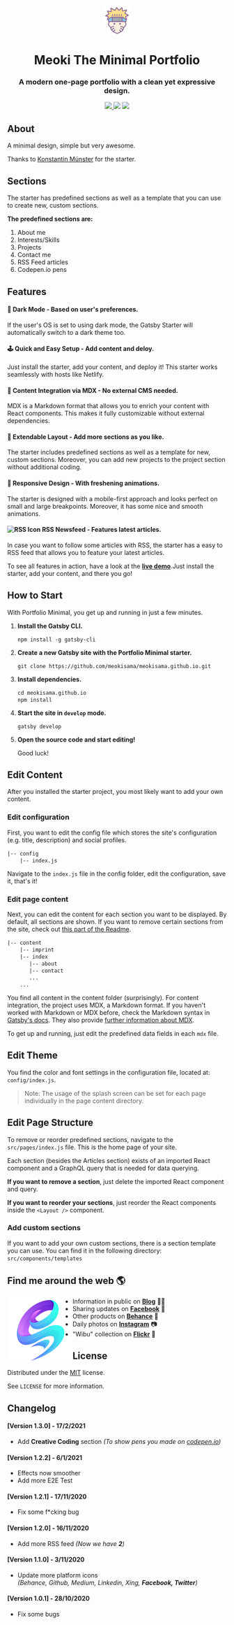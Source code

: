 <p align="center">
  <a href="https://meoki.vn">
    <img src="content/favicon.png" />
  </a>
</p>

<h1 align="center"> Meoki The Minimal Portfolio </h1>

<h3 align="center"> A modern one-page portfolio with a clean yet expressive design. </h3>

<p align="center">
  <a href="https://github.com/meokisama/meokisama.github.io/blob/develop/LICENSE">
    <img src="https://img.shields.io/badge/license-MIT-blue.svg"/>
  </a>
  <img src="https://img.shields.io/badge/PRs-welcome-brightgreen.svg"/>
  <a href="https://twitter.com/intent/follow?screen_name=meokiiii">
    <img src="https://img.shields.io/twitter/follow/meokiiii.svg?label=Follow%20@meokiiii"/>
  </a>
</p>

## About

A minimal design, simple but very awesome.

Thanks to [Konstantin Münster](https://github.com/konstantinmuenster) for the starter.

## Sections

The starter has predefined sections as well as a template that you can use to create new, custom sections.

**The predefined sections are:**

1. About me
2. Interests/Skills
3. Projects
4. Contact me
5. RSS Feed articles
6. Codepen.io pens

## Features

#### 🌛 Dark Mode - Based on user's preferences.

If the user's OS is set to using dark mode, the Gatsby Starter will automatically switch to a dark theme too.

#### 🕹️ Quick and Easy Setup - Add content and deloy.

Just install the starter, add your content, and deploy it! This starter works seamlessly with hosts like Netlify.

#### 📓 Content Integration via MDX - No external CMS needed.

MDX is a Markdown format that allows you to enrich your content with React components. This makes it fully customizable without external dependencies.

#### 🧰 Extendable Layout - Add more sections as you like.

The starter includes predefined sections as well as a template for new, custom sections. Moreover, you can add new projects to the project section without additional coding.

#### 💅 Responsive Design - With freshening animations.

The starter is designed with a mobile-first approach and looks perfect on small and large breakpoints. Moreover, it has some nice and smooth animations.

#### <img src="https://upload.wikimedia.org/wikipedia/commons/thumb/4/46/Generic_Feed-icon.svg/1024px-Generic_Feed-icon.svg.png" alt="RSS Icon" width="15" /> RSS Newsfeed - Features latest articles.

In case you want to follow some articles with RSS, the starter has a easy to RSS feed that allows you to feature your latest articles.

To see all features in action, have a look at the <a href="https://meokisama.github.io/" target="_blank"><strong>live demo</strong></a>.Just install the starter, add your content, and there you go!

## How to Start

With Portfolio Minimal, you get up and running in just a few minutes.

1. **Install the Gatsby CLI.**

   ```
   npm install -g gatsby-cli
   ```

2. **Create a new Gatsby site with the Portfolio Minimal starter.**

   ```
   git clone https://github.com/meokisama/meokisama.github.io.git
   ```

3. **Install dependencies.**

   ```
   cd meokisama.github.io
   npm install
   ```

4. **Start the site in `develop` mode.**

   ```
   gatsby develop
   ```

5. **Open the source code and start editing!**

   Good luck!

## Edit Content

After you installed the starter project, you most likely want to add your own content.

### Edit configuration

First, you want to edit the config file which stores the site's configuration (e.g. title, description) and social profiles.

```
|-- config
    |-- index.js
```

Navigate to the `index.js` file in the config folder, edit the configuration, save it, that's it!

### Edit page content

Next, you can edit the content for each section you want to be displayed. By default, all sections are shown. If you want to remove certain sections from the site, check out <a href="#editing-page-structure">this part of the Readme</a>.

```
|-- content
    |-- imprint
    |-- index
       |-- about
       |-- contact
       ...
    ...
```

You find all content in the content folder (surprisingly). For content integration, the project uses MDX, a Markdown format. If you haven't worked with Markdown or MDX before, check the Markdown syntax in <a href="https://www.gatsbyjs.org/docs/mdx/markdown-syntax/" target="_blank">Gatsby's docs</a>. They also provide <a href="https://www.gatsbyjs.org/docs/mdx/writing-pages/" target="_blank">further information about MDX</a>.

To get up and running, just edit the predefined data fields in each `mdx` file.

## Edit Theme

You find the color and font settings in the configuration file, located at: `config/index.js`.

> Note: The usage of the splash screen can be set for each page individually in the page content directory.

## Edit Page Structure

To remove or reorder predefined sections, navigate to the `src/pages/index.js` file. This is the home page of your site.

Each section (besides the Articles section) exists of an imported React component and a GraphQL query that is needed for data querying.

**If you want to remove a section**, just delete the imported React component and query.

**If you want to reorder your sections**, just reorder the React components inside the `<Layout />` component.

### Add custom sections

If you want to add your own custom sections, there is a section template you can use. You can find it in the following directory: `src/components/templates`

## Find me around the web 🌎

<a href="https://facebook.com/slytherinnn/"><img align="left" width="150" height="150" src="https://github.com/meokisama/meokisama/blob/master/image/2750554.png"> </a>

- Information in public on <a href="https://meoki.vn/">**Blog**</a> ✍🏾
- Sharing updates on <a href="https://facebook.com/slytherinnn/">**Facebook**</a> 💼
- Other products on <a href="https://www.behance.net/meokisama">**Behance**</a> 🏓
- Daily photos on <a href="https://www.instagram.com/hi.im.meoki/">**Instagram**</a> 📷
- "Wibu" collection on <a href="https://www.flickr.com/photos/meokisama/albums">**Flickr**</a> 👾

## License

Distributed under the [MIT](http://showalicense.com/?fullname=Konstantin+M%C3%BCnster&year=2019#license-mit) license.

See `LICENSE` for more information.

## Changelog

#### [Version 1.3.0] - 17/2/2021

- Add __Creative Coding__ section _(To show pens you made on [codepen.io](https://codepen.io/))_

#### [Version 1.2.2] - 6/1/2021

- Effects now smoother
- Add more E2E Test

#### [Version 1.2.1] - 17/11/2020

- Fix some f\*cking bug

#### [Version 1.2.0] - 16/11/2020

- Add more RSS feed _(Now we have **2**)_

#### [Version 1.1.0] - 3/11/2020

- Update more platform icons \
  _(Behance, Github, Medium, Linkedin, Xing, **Facebook, Twitter**)_

#### [Version 1.0.1] - 28/10/2020

- Fix some bugs
